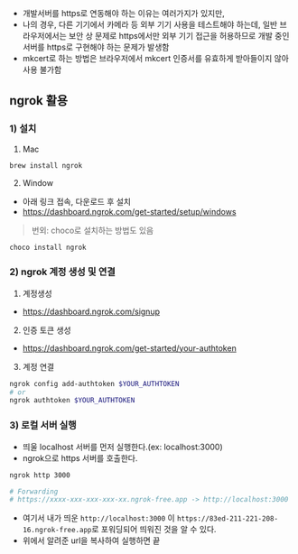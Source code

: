 - 개발서버를 https로 연동해야 하는 이유는 여러가지가 있지만,
- 나의 경우, 다른 기기에서 카메라 등 외부 기기 사용을 테스트해야 하는데, 일반 브라우저에서는 보안 상 문제로 https에서만 외부 기기 접근을 허용하므로 개발 중인 서버를 https로 구현해야 하는 문제가 발생함
- mkcert로 하는 방법은 브라우저에서 mkcert 인증서를 유효하게 받아들이지 않아 사용 불가함

## ngrok 활용

### 1) 설치
1. Mac
```bash
brew install ngrok
```

2. Window
- 아래 링크 접속, 다운로드 후 설치
- https://dashboard.ngrok.com/get-started/setup/windows

> 번외: choco로 설치하는 방법도 있음
```bash
choco install ngrok
```

### 2) ngrok 계정 생성 및 연결
1. 계정생성
- https://dashboard.ngrok.com/signup

2. 인증 토큰 생성
- https://dashboard.ngrok.com/get-started/your-authtoken

3. 계정 연결
```bash
ngrok config add-authtoken $YOUR_AUTHTOKEN
# or
ngrok authtoken $YOUR_AUTHTOKEN
```

### 3) 로컬 서버 실행
- 띄울 localhost 서버를 먼저 실행한다.(ex: localhost:3000)
- ngrok으로 https 서버를 호출한다.
```bash
ngrok http 3000
```

``` bash
# Forwarding
# https://xxxx-xxx-xxx-xxx-xx.ngrok-free.app -> http://localhost:3000
```

- 여기서 내가 띄운 `http://localhost:3000` 이 `https://83ed-211-221-208-16.ngrok-free.app`로 포워딩되어 띄워진 것을 알 수 있다.
- 위에서 알려준 url을 복사하여 실행하면 끝
